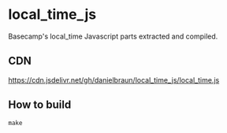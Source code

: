 # local_time_js
Basecamp's local_time Javascript parts extracted and compiled.

## CDN
https://cdn.jsdelivr.net/gh/danielbraun/local_time_js/local_time.js

## How to build
`make`
